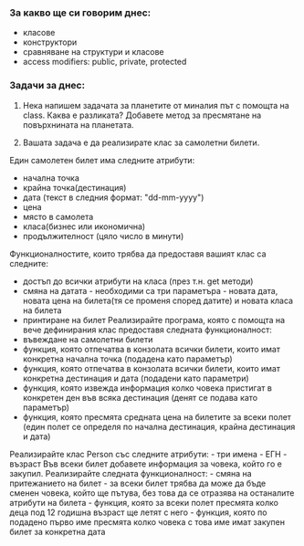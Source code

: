 ### За какво ще си говорим днес:
- класове
- конструктори
- сравняване на структури и класове
- access modifiers: public, private, protected


### Задачи за днес:
1. Нека напишем задачата за планетите от миналия път с помощта на class. Каква е разликата? Добавете метод за пресмятане на повърхнината на планетата. 

2. Вашата задача е да реализирате клас за самолетни билети. 

Един самолетен билет има следните атрибути:
- начална точка
- крайна точка(дестинация)
- дата (текст в следния формат: "dd-mm-yyyy")
- цена
- място в самолета
- класа(бизнес или икономична)
- продължителност (цяло число в минути)
 
 
Функционалностите, които трябва да предоставя вашият клас са следните:
- достъп до всички атрибути на класа (през т.н. get методи)
- смяна на датата - необходими са три параметъра - новата дата, новата цена на билета(тя се променя според датите) и новата класа на билета
- принтиране на билет
Реализирайте програма, която с помощта на вече дефинирания клас предоставя следната функционалност:
- въвеждане на самолетни билети
- функция, която отпечатва в конзолата всички билети, които имат конкретна начална точка (подадена като параметър)
- функция, която отпечатва в конзолата всички билети, които имат конкретна дестинация и дата (подадени като параметри)
- функция, която извежда информация колко човека пристигат в конкретен ден във всяка дестинация (денят се подава като параметър)
- функция, която пресмята средната цена на билетите за всеки полет (един полет се определя по начална дестинация, крайна дестинация и дата)

Реализирайте клас Person със следните атрибути:
    - три имена
    - ЕГН
    - възраст
Във всеки билет добавете информация за човека, който го е закупил. Реализирайте следната функционалност:
    - смяна на притежанието на билет - за всеки билет трябва да може да бъде сменен човека, който ще пътува, без това да се отразява на останалите атрибути на билета
    - функция, която за всеки полет пресмята колко деца под 12 годишна възраст ще летят с него
    - функция, която по подадено първо име пресмята колко човека с това име имат закупен билет за конкретна дата 
